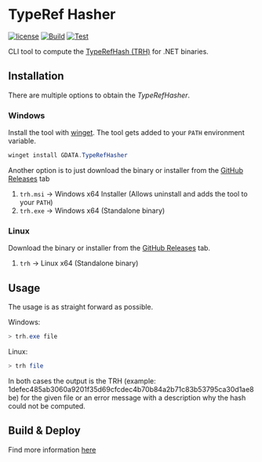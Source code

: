 # TypeRef Hasher

[![license](https://img.shields.io/github/license/GDATASoftwareAG/TypeRefHasher.svg)](https://raw.githubusercontent.com/GDATASoftwareAG/TypeRefHasher/master/LICENSE)
[![Build](https://img.shields.io/azure-devops/build/gdatasoftware/TypeRefHasher/6.svg)](https://dev.azure.com/gdatasoftware/TypeRefHasher/_build?definitionId=6)
[![Test](https://img.shields.io/azure-devops/tests/gdatasoftware/TypeRefHasher/6.svg)](https://dev.azure.com/gdatasoftware/TypeRefHasher/_build?definitionId=6)

CLI tool to compute the [TypeRefHash (TRH)](https://www.gdatasoftware.com/blog/2020/06/36164-introducing-the-typerefhash-trh) for .NET binaries.

## Installation

There are multiple options to obtain the *TypeRefHasher*.

### Windows

Install the tool with [winget](https://github.com/microsoft/winget-cli). The tool gets added to your `PATH` environment variable.

```powershell
winget install GDATA.TypeRefHasher
```

Another option is to just download the binary or installer from the [GitHub Releases](https://github.com/GDATASoftwareAG/TypeRefHasher/releases) tab

1. `trh.msi` -> Windows x64 Installer (Allows uninstall and adds the tool to your `PATH`)
2. `trh.exe` -> Windows x64 (Standalone binary)

### Linux

Download the binary or installer from the [GitHub Releases](https://github.com/GDATASoftwareAG/TypeRefHasher/releases) tab.

1. `trh` -> Linux x64 (Standalone binary)

## Usage

The usage is as straight forward as possible.

Windows:

```powershell
> trh.exe file
```

Linux:

```bash
> trh file
```

In both cases the output is the TRH (example: 1defec485ab3060a9201f35d69cfcdec4b70b84a2b71c83b53795ca30d1ae8be) for the given file or an error message with a description why the hash could not be computed.

## Build & Deploy

Find more information [here](BUILD.md)